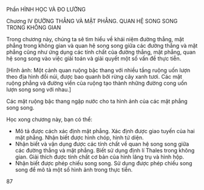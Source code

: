 Phần HÌNH HỌC VÀ ĐO LƯỜNG

Chương IV ĐƯỜNG THẲNG VÀ MẶT PHẲNG. QUAN HỆ SONG SONG TRONG KHÔNG GIAN

Trong chương này, chúng ta sẽ tìm hiểu về khái niệm đường thẳng, mặt phẳng trong không gian và quan hệ song song giữa các đường thẳng và mặt phẳng cũng như ứng dụng các tính chất của đường thẳng, mặt phẳng, quan hệ song song vào việc giải toán và giải quyết một số vấn đề thực tiễn.

[Hình ảnh: Một cảnh quan ruộng bậc thang với nhiều tầng ruộng uốn lượn theo địa hình đồi núi, được bao quanh bởi rừng cây xanh tươi. Các mặt ruộng phẳng và đường viền của ruộng tạo thành những đường cong uốn lượn song song với nhau.]

Các mặt ruộng bậc thang ngập nước cho ta hình ảnh của các mặt phẳng song song.

Học xong chương này, bạn có thể:
- Mô tả được cách xác định mặt phẳng. Xác định được giao tuyến của hai mặt phẳng. Nhận biết được hình chóp, hình tứ diện.
- Nhận biết và vận dụng được các tính chất về quan hệ song song giữa các đường thẳng và mặt phẳng. Biết sử dụng định lí Thales trong không gian. Giải thích được tính chất cơ bản của hình lăng trụ và hình hộp.
- Nhận biết được phép chiếu song song. Sử dụng được phép chiếu song song để mô tả một số hình ảnh trong thực tiễn.

87